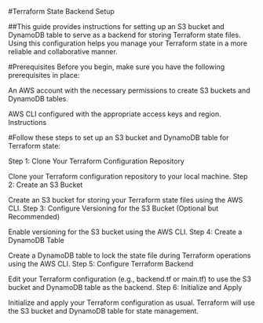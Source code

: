 #Terraform State Backend Setup

##This guide provides instructions for setting up an S3 bucket and DynamoDB table to serve as a backend for storing Terraform state files. Using this configuration helps you manage your Terraform state in a more reliable and collaborative manner.

#Prerequisites
Before you begin, make sure you have the following prerequisites in place:

An AWS account with the necessary permissions to create S3 buckets and DynamoDB tables.

AWS CLI configured with the appropriate access keys and region.
Instructions

#Follow these steps to set up an S3 bucket and DynamoDB table for Terraform state:

Step 1: Clone Your Terraform Configuration Repository

Clone your Terraform configuration repository to your local machine.
Step 2: Create an S3 Bucket

Create an S3 bucket for storing your Terraform state files using the AWS CLI.
Step 3: Configure Versioning for the S3 Bucket (Optional but Recommended)

Enable versioning for the S3 bucket using the AWS CLI.
Step 4: Create a DynamoDB Table

Create a DynamoDB table to lock the state file during Terraform operations using the AWS CLI.
Step 5: Configure Terraform Backend

Edit your Terraform configuration (e.g., backend.tf or main.tf) to use the S3 bucket and DynamoDB table as the backend.
Step 6: Initialize and Apply

Initialize and apply your Terraform configuration as usual. Terraform will use the S3 bucket and DynamoDB table for state management.

